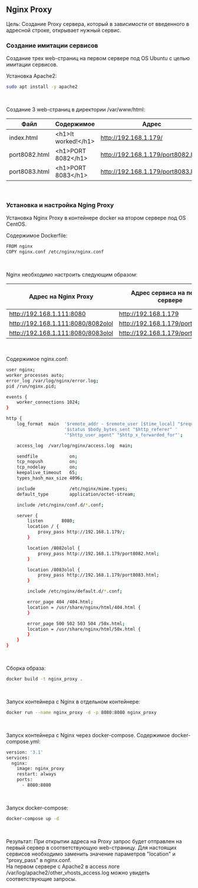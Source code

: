 ## Nginx Proxy
Цель: Cоздание Proxy сервера, который в зависимости от введенного в адресной строке, открывает нужный сервис.

### Создание имитации сервисов
Создание трех web-страниц на первом сервере под OS Ubuntu с целью имитации сервисов.

Установка Apache2:
```bash
sudo apt install -y apache2
```
<br>

Создание 3 web-страниц в директории /var/www/html:

| Файл  | Содержимое            | Адрес |
| ------------- |-----------------------| ------------- |
| index.html | \<h1>It worked!\</h1> | http://192.168.1.179/ |
| port8082.html | \<h1>PORT 8082\</h1>  | http://192.168.1.179/port8082.html |
| port8083.html | \<h1>PORT 8083\</h1>  | http://192.168.1.179/port8083.html |
<br>

### Установка и настройка Nging Proxy
Установка Nginx Proxy в контейнере docker на втором сервере под OS CentOS.

Содержимое Dockerfile:
```bash
FROM nginx
COPY nginx.conf /etc/nginx/nginx.conf
```
<br>

Nginx необходимо настроить следующим образом:

| Адрес на Nginx Proxy | Адрес сервиса на первом сервере | Содержимое web-страници |
| ------------- |----------------------| ------------- |
| http://192.168.1.111:8080 | http://192.168.1.179 | It worked! |
| http://192.168.1.111:8080/8082olol | http://192.168.1.179/port8082.html | PORT 8082 |
| http://192.168.1.111:8080/8083olol | http://192.168.1.179/port8083.html | PORT 8083 |
<br>

Содержимое nginx.conf:
```bash
user nginx;
worker_processes auto;
error_log /var/log/nginx/error.log;
pid /run/nginx.pid;

events {
    worker_connections 1024;
}

http {
    log_format  main  '$remote_addr - $remote_user [$time_local] "$request" '
                      '$status $body_bytes_sent "$http_referer" '
                      '"$http_user_agent" "$http_x_forwarded_for"';

    access_log  /var/log/nginx/access.log  main;

    sendfile            on;
    tcp_nopush          on;
    tcp_nodelay         on;
    keepalive_timeout   65;
    types_hash_max_size 4096;

    include             /etc/nginx/mime.types;
    default_type        application/octet-stream;

    include /etc/nginx/conf.d/*.conf;

    server {
        listen       8080;
        location / {
            proxy_pass http://192.168.1.179/;
        }

        location /8082olol {
            proxy_pass http://192.168.1.179/port8082.html;
        }

        location /8083olol {
            proxy_pass http://192.168.1.179/port8083.html;
        }

        include /etc/nginx/default.d/*.conf;

        error_page 404 /404.html;
        location = /usr/share/nginx/html/404.html {
        }

        error_page 500 502 503 504 /50x.html;
        location = /usr/share/nginx/html/50x.html {
        }
    }
}
```
<br>

Сборка образа:
```bash
docker build -t nginx_proxy .
```
<br>

Запуск контейнера с Nginx в отдельном контейнере:
```bash
docker run --name nginx_proxy -d -p 8080:8080 nginx_proxy
```
<br>


Запуск контейнера с Nginx через docker-compose.
Содержимое docker-compose.yml:
```bash
version: '3.1'
services:
  nginx:
    image: nginx_proxy
    restart: always
    ports:
      - 8080:8080
```
<br>

Запуск docker-compose:
```bash
docker-compose up -d
```
<br>


Результат:
При открытии адреса на Proxy запрос будет отправлен на первый сервер в соответствующую web-страницу. 
Для настоящих сервисов необходимо заменить значение параметров "location" и "proxy_pass" в nginx.conf.<br>
На первом сервере с Apache2 в access логе /var/log/apache2/other_vhosts_access.log можно увидеть соответствующие запросы.
